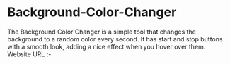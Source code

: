 # Background-Color-Changer
The Background Color Changer is a simple tool that changes the background to a random color every second. It has start and stop buttons with a smooth look, adding a nice effect when you hover over them.
Website URL :- 
